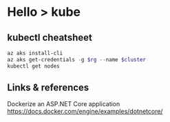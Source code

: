# Hello > kube

## kubectl cheatsheet

```powershell
az aks install-cli
az aks get-credentials -g $rg --name $cluster
kubectl get nodes

```

## Links & references

Dockerize an ASP.NET Core application <https://docs.docker.com/engine/examples/dotnetcore/>


